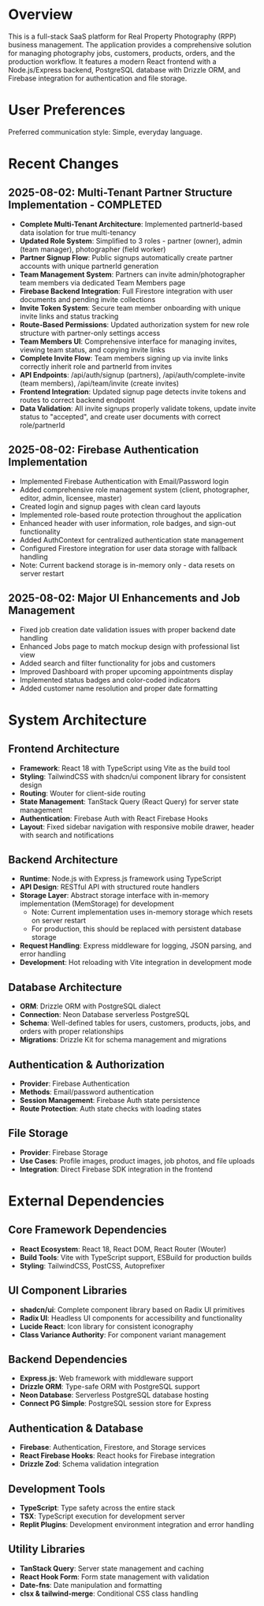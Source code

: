 # Overview

This is a full-stack SaaS platform for Real Property Photography (RPP) business management. The application provides a comprehensive solution for managing photography jobs, customers, products, orders, and the production workflow. It features a modern React frontend with a Node.js/Express backend, PostgreSQL database with Drizzle ORM, and Firebase integration for authentication and file storage.

# User Preferences

Preferred communication style: Simple, everyday language.

# Recent Changes

## 2025-08-02: Multi-Tenant Partner Structure Implementation - COMPLETED
- **Complete Multi-Tenant Architecture**: Implemented partnerId-based data isolation for true multi-tenancy
- **Updated Role System**: Simplified to 3 roles - partner (owner), admin (team manager), photographer (field worker)
- **Partner Signup Flow**: Public signups automatically create partner accounts with unique partnerId generation
- **Team Management System**: Partners can invite admin/photographer team members via dedicated Team Members page
- **Firebase Backend Integration**: Full Firestore integration with user documents and pending invite collections
- **Invite Token System**: Secure team member onboarding with unique invite links and status tracking
- **Route-Based Permissions**: Updated authorization system for new role structure with partner-only settings access
- **Team Members UI**: Comprehensive interface for managing invites, viewing team status, and copying invite links
- **Complete Invite Flow**: Team members signing up via invite links correctly inherit role and partnerId from invites
- **API Endpoints**: /api/auth/signup (partners), /api/auth/complete-invite (team members), /api/team/invite (create invites)
- **Frontend Integration**: Updated signup page detects invite tokens and routes to correct backend endpoint
- **Data Validation**: All invite signups properly validate tokens, update invite status to "accepted", and create user documents with correct role/partnerId

## 2025-08-02: Firebase Authentication Implementation
- Implemented Firebase Authentication with Email/Password login
- Added comprehensive role management system (client, photographer, editor, admin, licensee, master)
- Created login and signup pages with clean card layouts
- Implemented role-based route protection throughout the application
- Enhanced header with user information, role badges, and sign-out functionality
- Added AuthContext for centralized authentication state management
- Configured Firestore integration for user data storage with fallback handling
- Note: Current backend storage is in-memory only - data resets on server restart

## 2025-08-02: Major UI Enhancements and Job Management  
- Fixed job creation date validation issues with proper backend date handling
- Enhanced Jobs page to match mockup design with professional list view
- Added search and filter functionality for jobs and customers
- Improved Dashboard with proper upcoming appointments display
- Implemented status badges and color-coded indicators
- Added customer name resolution and proper date formatting

# System Architecture

## Frontend Architecture
- **Framework**: React 18 with TypeScript using Vite as the build tool
- **Styling**: TailwindCSS with shadcn/ui component library for consistent design
- **Routing**: Wouter for client-side routing
- **State Management**: TanStack Query (React Query) for server state management
- **Authentication**: Firebase Auth with React Firebase Hooks
- **Layout**: Fixed sidebar navigation with responsive mobile drawer, header with search and notifications

## Backend Architecture
- **Runtime**: Node.js with Express.js framework using TypeScript
- **API Design**: RESTful API with structured route handlers
- **Storage Layer**: Abstract storage interface with in-memory implementation (MemStorage) for development
  - Note: Current implementation uses in-memory storage which resets on server restart
  - For production, this should be replaced with persistent database storage
- **Request Handling**: Express middleware for logging, JSON parsing, and error handling
- **Development**: Hot reloading with Vite integration in development mode

## Database Architecture
- **ORM**: Drizzle ORM with PostgreSQL dialect
- **Connection**: Neon Database serverless PostgreSQL
- **Schema**: Well-defined tables for users, customers, products, jobs, and orders with proper relationships
- **Migrations**: Drizzle Kit for schema management and migrations

## Authentication & Authorization
- **Provider**: Firebase Authentication
- **Methods**: Email/password authentication
- **Session Management**: Firebase Auth state persistence
- **Route Protection**: Auth state checks with loading states

## File Storage
- **Provider**: Firebase Storage
- **Use Cases**: Profile images, product images, job photos, and file uploads
- **Integration**: Direct Firebase SDK integration in the frontend

# External Dependencies

## Core Framework Dependencies
- **React Ecosystem**: React 18, React DOM, React Router (Wouter)
- **Build Tools**: Vite with TypeScript support, ESBuild for production builds
- **Styling**: TailwindCSS, PostCSS, Autoprefixer

## UI Component Libraries
- **shadcn/ui**: Complete component library based on Radix UI primitives
- **Radix UI**: Headless UI components for accessibility and functionality
- **Lucide React**: Icon library for consistent iconography
- **Class Variance Authority**: For component variant management

## Backend Dependencies
- **Express.js**: Web framework with middleware support
- **Drizzle ORM**: Type-safe ORM with PostgreSQL support
- **Neon Database**: Serverless PostgreSQL database hosting
- **Connect PG Simple**: PostgreSQL session store for Express

## Authentication & Database
- **Firebase**: Authentication, Firestore, and Storage services
- **React Firebase Hooks**: React hooks for Firebase integration
- **Drizzle Zod**: Schema validation integration

## Development Tools
- **TypeScript**: Type safety across the entire stack
- **TSX**: TypeScript execution for development server
- **Replit Plugins**: Development environment integration and error handling

## Utility Libraries
- **TanStack Query**: Server state management and caching
- **React Hook Form**: Form state management with validation
- **Date-fns**: Date manipulation and formatting
- **clsx & tailwind-merge**: Conditional CSS class handling